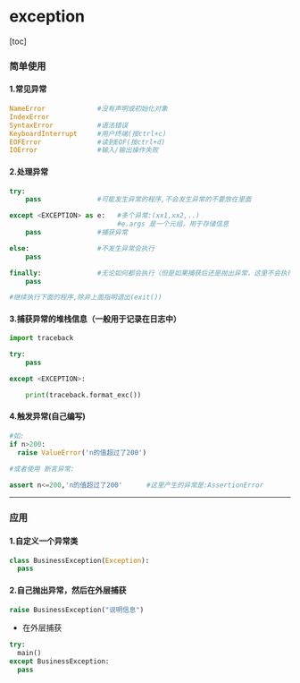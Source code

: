 # exception
[toc]

### 简单使用
#### 1.常见异常

```python
NameError             #没有声明或初始化对象
IndexError
SyntaxError           #语法错误
KeyboardInterrupt     #用户终端(按ctrl+c)
EOFError              #读到EOF(按ctrl+d)
IOError               #输入/输出操作失败
```

#### 2.处理异常

```python
try:
    pass              #可能发生异常的程序,不会发生异常的不要放在里面

except <EXCEPTION> as e:   #多个异常:(xx1,xx2,..)
                           #e.args 是一个元组，用于存储信息
    pass              #捕获异常

else:                 #不发生异常会执行
    pass

finally:              #无论如何都会执行（但是如果捕获后还是抛出异常，这里不会执行）
    pass

#继续执行下面的程序,除非上面指明退出(exit())
```

#### 3.捕获异常的堆栈信息（一般用于记录在日志中）
```python
import traceback

try:
    pass

except <EXCEPTION>:

    print(traceback.format_exc())
```

#### 4.触发异常(自己编写)
```python
#如:
if n>200:
  raise ValueError('n的值超过了200')

#或者使用 断言异常:

assert n<=200,'n的值超过了200'      #这里产生的异常是:AssertionError
```

***

### 应用
#### 1.自定义一个异常类
```python
class BusinessException(Exception):
  pass
```

#### 2.自己抛出异常，然后在外层捕获
```python
raise BusinessException("说明信息")
```
* 在外层捕获
```python
try:
  main()
except BusinessException:
  pass
```
